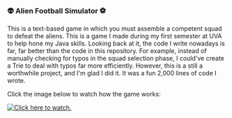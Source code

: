 ### 👽 Alien Football Simulator ⚽️

This is a text-based game in which you must assemble a competent squad to defeat the aliens.
This is a game I made during my first semester at UVA to help hone my Java skills. Looking back at it, the code I write nowadays is far, far better than the code in this repository. For example, instead of manually checking for typos in the squad selection phase, I could've create a Trie to deal with typos far more efficiently. However, this is a still a worthwhile project, and I'm glad I did it. It was a fun 2,000 lines of code I wrote.

Click the image below to watch how the game works:

[![Click here to watch.](https://i.imgur.com/2k9CdZu.png)](https://www.youtube.com/watch?v=rTGe2w6UeGg)
